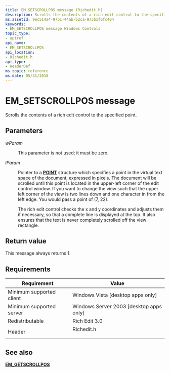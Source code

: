 ```yaml
---
title: EM_SETSCROLLPOS message (Richedit.h)
description: Scrolls the contents of a rich edit control to the specified point.
ms.assetid: 9ec514a4-97b1-44ab-b2ca-973b1f6fc404
keywords:
- EM_SETSCROLLPOS message Windows Controls
topic_type:
- apiref
api_name:
- EM_SETSCROLLPOS
api_location:
- Richedit.h
api_type:
- HeaderDef
ms.topic: reference
ms.date: 05/31/2018
---
```


# EM\_SETSCROLLPOS message

Scrolls the contents of a rich edit control to the specified point.

## Parameters

<dl> <dt>

*wParam* 
</dt> <dd>

This parameter is not used; it must be zero.

</dd> <dt>

*lParam* 
</dt> <dd>

Pointer to a [**POINT**](/previous-versions//dd162805(v=vs.85)) structure which specifies a point in the virtual text space of the document, expressed in pixels. The document will be scrolled until this point is located in the upper-left corner of the edit control window. If you want to change the view such that the upper left corner of the view is two lines down and one character in from the left edge. You would pass a point of (7, 22).

The rich edit control checks the x and y coordinates and adjusts them if necessary, so that a complete line is displayed at the top. It also ensures that the text is never completely scrolled off the view rectangle.

</dd> </dl>

## Return value

This message always returns 1.

## Requirements



| Requirement | Value |
|-------------------------------------|---------------------------------------------------------------------------------------|
| Minimum supported client<br/> | Windows Vista \[desktop apps only\]<br/>                                        |
| Minimum supported server<br/> | Windows Server 2003 \[desktop apps only\]<br/>                                  |
| Redistributable<br/>          | Rich Edit 3.0<br/>                                                              |
| Header<br/>                   | <dl> <dt>Richedit.h</dt> </dl> |



## See also

<dl> <dt>

[**EM\_GETSCROLLPOS**](em-getscrollpos.md)
</dt> </dl>

 

